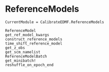 # ReferenceModels

```@meta
CurrentModule = CalibrateEDMF.ReferenceModels
```

```@docs
ReferenceModel
get_ref_model_kwargs
construct_reference_models
time_shift_reference_model
get_z_obs
get_scm_namelist
ReferenceModelBatch
get_minibatch!
reshuffle_on_epoch_end
```

